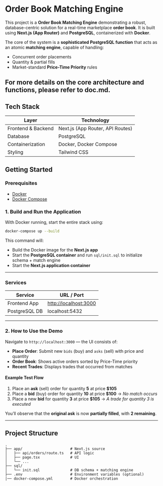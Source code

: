 # Order Book Matching Engine

This project is a **Order Book Matching Engine** demonstrating a robust, database-centric solution for a real-time marketplace **order book**. It is built using **Next.js (App Router)** and **PostgreSQL**, containerized with **Docker**.

The core of the system is a **sophisticated PostgreSQL function** that acts as an atomic **matching engine**, capable of handling:

- Concurrent order placements
- Quantity & partial fills
- Market-standard **Price-Time Priority** rules

## For more details on the core architecture and functions, please refer to doc.md.

## Tech Stack

| Layer              | Technology                       |
| ------------------ | -------------------------------- |
| Frontend & Backend | Next.js (App Router, API Routes) |
| Database           | PostgreSQL                       |
| Containerization   | Docker, Docker Compose           |
| Styling            | Tailwind CSS                     |

## Getting Started

### Prerequisites

- [Docker](https://www.docker.com/)
- [Docker Compose](https://docs.docker.com/compose/)

### 1. Build and Run the Application

With Docker running, start the entire stack using:

```bash
docker-compose up --build
```

This command will:

- Build the Docker image for the **Next.js app**
- Start the **PostgreSQL container** and run `sql/init.sql` to initialize schema + match engine
- Start the **Next.js application container**

---

### Services

| Service       | URL / Port                                     |
| ------------- | ---------------------------------------------- |
| Frontend App  | [http://localhost:3000](http://localhost:3000) |
| PostgreSQL DB | localhost:5432                                 |

---

### 2. How to Use the Demo

Navigate to `http://localhost:3000` — the UI consists of:

- **Place Order**: Submit new `bids` (buy) and `asks` (sell) with price and quantity
- **Order Book**: Shows active orders sorted by Price-Time priority
- **Recent Trades**: Displays trades that occurred from matches

#### Example Test Flow

1. Place an **ask** (sell) order for quantity **5** at price **\$105**
2. Place a **bid** (buy) order for quantity **10** at price **\$100**
   → _No match occurs_
3. Place a new **bid** for quantity **3** at price **\$105**
   → _A trade for quantity 3 is executed_

You’ll observe that the **original ask** is now **partially filled**, with **2 remaining**.

---

## Project Structure

```
.
├── app/                      # Next.js source
│   ├── api/orders/route.ts   # API logic
│   ├── page.tsx              # UI
│   └── ...
├── sql/
│   └── init.sql              # DB schema + matching engine
├── .env                      # Environment variables (optional)
|── docker-compose.yml        # Docker orchestration

```
